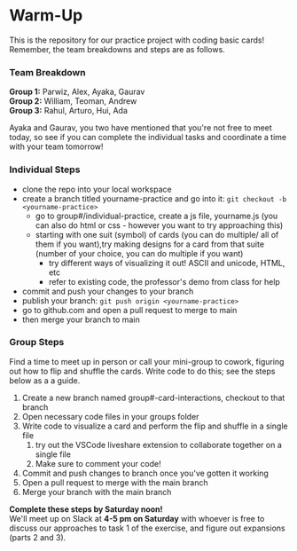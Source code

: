 # Warm-Up
This is the repository for our practice project with coding basic cards! Remember, the team breakdowns and steps are as follows.  

### Team Breakdown
**Group 1:** Parwiz, Alex, Ayaka, Gaurav  
**Group 2:** William, Teoman, Andrew  
**Group 3:** Rahul, Arturo, Hui, Ada  

Ayaka and Gaurav, you two have mentioned that you're not free to meet today, so see if you can complete the individual tasks and coordinate a time with your team tomorrow!

### Individual Steps
- clone the repo into your local workspace
- create a branch titled yourname-practice and go into it: `git checkout -b <yourname-practice>`
  - go to group#/individual-practice, create a js file, yourname.js (you can also do html or css - however you want to try approaching this)
  - starting with one suit (symbol) of cards (you can do multiple/ all of them if you want),try making designs for a card from that suite (number of your choice, you can do multiple if you want)
    - try different ways of visualizing it out! ASCII and unicode, HTML, etc
    - refer to existing code, the professor's demo from class for help
- commit and push your changes to your branch
- publish your branch: `git push origin <yourname-practice>`
- go to github.com and open a pull request to merge to main
- then merge your branch to main
  
### Group Steps
Find a time to meet up in person or call your mini-group to cowork, figuring out how to flip and shuffle the cards. Write code to do this; see the steps below as a a guide.  
1. Create a new branch named group#-card-interactions, checkout to that branch
2. Open necessary code files in your groups folder
3. Write code to visualize a card and perform the flip and shuffle in a single file
   1. try out the VSCode liveshare extension to collaborate together on a single file 
   2. Make sure to comment your code!
4. Commit and push changes to branch once you've gotten it working
5. Open a pull request to merge with the main branch
6. Merge your branch with the main branch

**Complete these steps by Saturday noon!**  
We'll meet up on Slack at **4-5 pm on Saturday** with whoever is free to discuss our approaches to task 1 of the exercise, and figure out expansions (parts 2 and 3).